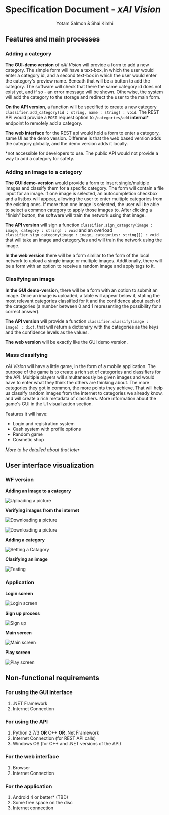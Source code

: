 # Specification Document - _xAI Vision_ #
<center>Yotam Salmon &amp; Shai Kimhi</center>

## Features and main processes ##

### Adding a category ###

**The GUI-demo version** of *xAI Vision* will provide a form to add a new category. The simple form will have a text-box, in which the user would enter a category id, and a second text-box in which the user would enter the category's preview name. Beneath that will be a button to add the category. The software will check that there the same category id does not exist yet, and if so - an error message will be shown. Otherwise, the system will add the category to the storage and redirect the user to the main form.

**On the API version**, a function will be specified to create a new category `classifier.add_category(id : string, name : string) : void`. The REST API would provide a `POST` request option to  `/categories/add` **internal*** endpoint to remotely add a category.

**The web interface** for the REST api would hold a form to enter a category, same UI as the demo version. Differene is that the web based version adds the category globally, and the demo version adds it locally.

*not accessible for developers to use. The public API would not provide a way to add a category for safety.

### Adding an image to a category ###

**The GUI demo-version** would provide a form to insert single/multiple images and classify them for a specific category. The form will contain a file input for an image.
If one image is selected, an autocompletion checkbox and a listbox will appear, allowing the user to enter multiple categories from the existing ones. If more than one image is selected,
the user will be able to select a common category to apply those images to. After clicking a "finish" button, the software will train the network using that image.

**The API version** will sign a function `classifier.sign_category(image : image, category : string) : void` and an overload `classifier.sign_category(image : image, categories: string[]) : void` that will take an image and category/ies and will train the network using the image.

**In the web version** there will be a form similar to the form of the local network to upload a single image or multiple images. Additionally, there will be a form with an option to receive a random image and apply tags to it. 

### Clasifying an image ###

**In the GUI demo-version**, there will be a form with an option to submit an image. Once an image is uploaded, a table will appear below it, stating the most relevant categories classified for it and the confidence about each of the categories (a number between 0 and 1 representing the possibility for a correct answer).

**The API version** will provide a function `classifier.classify(image : image) : dict`, that will return a dictionary with the categories as the keys and the confidence levels as the values.

**The web version** will be exactly like the GUI demo version.

### Mass classifying ###

_xAI Vision_ will have a little game, in the form of a mobile application. The purpose of the game is to create a rich set of categories and classifiers for the API. Multiple players will simultaneously be given images and would have to enter what they think the others are thinking about. The more categories they got in common, the more points they achieve. That will help us classify random images from the internet to categories we already know, and will create a rich metadata of classifiers. More information about the game's GUI in the UI visualization section.

Features it will have:
+ Login and registration system
+ Cash system with profile options
+ Random game
+ Cosmetic shop

_More to be detailed about that later_


## User interface visualization ##

### WF version ###

**Adding an image to a category**

![Uploading a picture](https://github.com/yotam180/xAI/blob/master/docs/xAI%20Vision/images/Uploading%20Picture.PNG?raw=true)


**Verifying images from the internet**

![Downloading a picture](https://github.com/yotam180/xAI/blob/master/docs/xAI%20Vision/images/Download1.PNG?raw=true)

![Downloading a picture](https://github.com/yotam180/xAI/blob/master/docs/xAI%20Vision/images/Download2.PNG?raw=true)

**Adding a category**

![Setting a Catagory](https://github.com/yotam180/xAI/blob/master/docs/xAI%20Vision/images/AddCatagory.PNG?raw=true)

**Clasifying an image**

![Testing](https://github.com/yotam180/xAI/blob/master/docs/xAI%20Vision/images/Test.PNG?raw=true)

### Application ###

**Login screen**

![Login screen](https://raw.githubusercontent.com/yotam180/xAI/master/docs/xAI%20Vision/images/first_form.png)

**Sign up process**

![Sign up](https://raw.githubusercontent.com/yotam180/xAI/master/docs/xAI%20Vision/images/signup.png)

**Main screen**

![Main screen](https://raw.githubusercontent.com/yotam180/xAI/master/docs/xAI%20Vision/images/main_form.png)

**Play screen**

![Play screen](https://raw.githubusercontent.com/yotam180/xAI/master/docs/xAI%20Vision/images/play.png)

## Non-functional requirements ##

### For using the GUI interface ###

1. .NET Framework
2. Internet Connection

### For using the API ###

1. Python 2.7/3 **OR** C++ **OR** .Net Framework
2. Internet Connection (for REST API calls)
3. Windows OS (for C++ and .NET versions of the API)

### For the web interface ###

1. Browser
2. Internet Connection

### For the application ###

1. Android 4 or better* (TBD)
2. Some free space on the disc
3. Internet connection